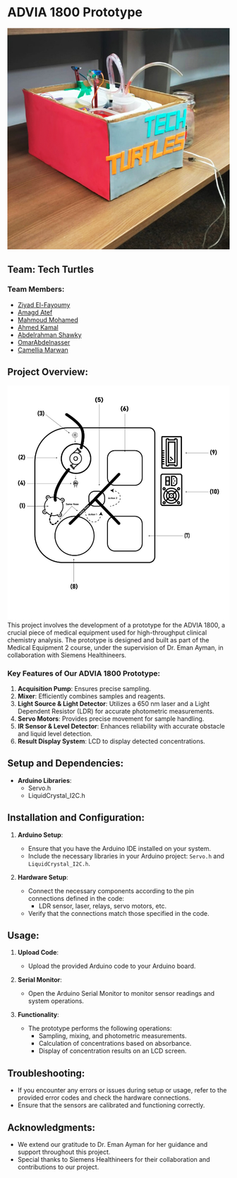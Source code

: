 # ADVIA 1800 Prototype

![prototype_image](assets/prototype_image.jpg)

## Team: Tech Turtles

### Team Members:
- [Ziyad El-Fayoumy](https://github.com/Zoz-HF)
- [Amagd Atef](https://github.com/amg-eng)
- [Mahmoud Mohamed](https://github.com/Mahmoudm007)
- [Ahmed Kamal](https://github.com/AhmedKamalMohammedElSayed)
- [Abdelrahman Shawky](https://github.com/AbdulrahmanGhitani)
- [OmarAbdelnasser](https://github.com/omarshaban02)
- [Camellia Marwan](https://github.com/camelliamarwan)

## Project Overview:

![Topview](assets/upper%20view%202.png)
This project involves the development of a prototype for the ADVIA 1800, a crucial piece of medical equipment used for high-throughput clinical chemistry analysis. The prototype is designed and built as part of the Medical Equipment 2 course, under the supervision of Dr. Eman Ayman, in collaboration with Siemens Healthineers.

### Key Features of Our ADVIA 1800 Prototype:
1. **Acquisition Pump**: Ensures precise sampling.
2. **Mixer**: Efficiently combines samples and reagents.
3. **Light Source & Light Detector**: Utilizes a 650 nm laser and a Light Dependent Resistor (LDR) for accurate photometric measurements.
4. **Servo Motors**: Provides precise movement for sample handling.
5. **IR Sensor & Level Detector**: Enhances reliability with accurate obstacle and liquid level detection.
6. **Result Display System**: LCD to display detected concentrations.

## Setup and Dependencies:
- **Arduino Libraries**:
  - Servo.h
  - LiquidCrystal_I2C.h
  
## Installation and Configuration:
1. **Arduino Setup**:
   - Ensure that you have the Arduino IDE installed on your system.
   - Include the necessary libraries in your Arduino project: `Servo.h` and `LiquidCrystal_I2C.h`.
   
2. **Hardware Setup**:
   - Connect the necessary components according to the pin connections defined in the code:
     - LDR sensor, laser, relays, servo motors, etc.
   - Verify that the connections match those specified in the code.
   
## Usage:
1. **Upload Code**:
   - Upload the provided Arduino code to your Arduino board.
   
2. **Serial Monitor**:
   - Open the Arduino Serial Monitor to monitor sensor readings and system operations.
   
3. **Functionality**:
   - The prototype performs the following operations:
     - Sampling, mixing, and photometric measurements.
     - Calculation of concentrations based on absorbance.
     - Display of concentration results on an LCD screen.

## Troubleshooting:
- If you encounter any errors or issues during setup or usage, refer to the provided error codes and check the hardware connections.
- Ensure that the sensors are calibrated and functioning correctly.

## Acknowledgments:
- We extend our gratitude to Dr. Eman Ayman for her guidance and support throughout this project.
- Special thanks to Siemens Healthineers for their collaboration and contributions to our project.
